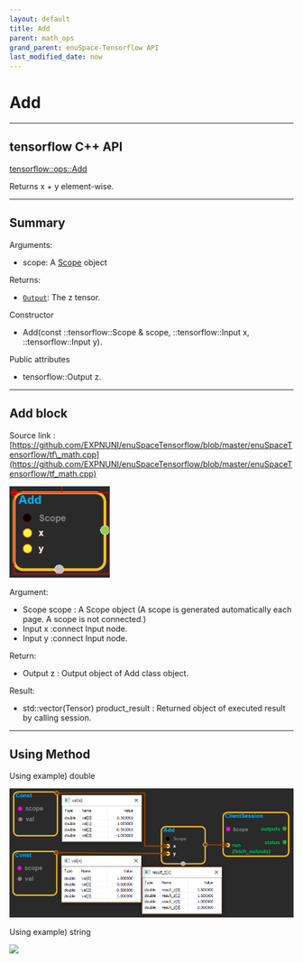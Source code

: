 ```yaml
--- 
layout: default 
title: Add 
parent: math_ops 
grand_parent: enuSpace-Tensorflow API 
last_modified_date: now 
--- 
```


# Add

---

## tensorflow C++ API

[tensorflow::ops::Add](https://www.tensorflow.org/api_docs/cc/class/tensorflow/ops/add)

Returns x + y element-wise.

---

## Summary

Arguments:

* scope: A [Scope](https://www.tensorflow.org/api_docs/cc/class/tensorflow/scope.html#classtensorflow_1_1_scope) object

Returns:

* [`Output`](https://www.tensorflow.org/api_docs/cc/class/tensorflow/output.html#classtensorflow_1_1_output): The z tensor.

Constructor

* Add\(const ::tensorflow::Scope & scope, ::tensorflow::Input x, ::tensorflow::Input y\).

Public attributes

* tensorflow::Output z.

---

## Add block

Source link : [https://github.com/EXPNUNI/enuSpaceTensorflow/blob/master/enuSpaceTensorflow/tf\_math.cpp](https://github.com/EXPNUNI/enuSpaceTensorflow/blob/master/enuSpaceTensorflow/tf_math.cpp)

![](./assets/math_Add_Symbol.png)

Argument:

* Scope scope : A Scope object \(A scope is generated automatically each page. A scope is not connected.\)
* Input x :connect  Input node.
* Input y :connect  Input node.

Return:

* Output z : Output object of Add class object.

Result:

* std::vector\(Tensor\) product\_result : Returned object of executed result by calling session.

---

## Using Method

Using example\) double 

![](./assets/math_Add_Method.png)

Using example\) string 

![](./assets/math_Add_Method1.png)

